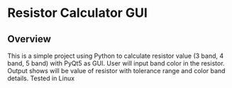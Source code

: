 # Resistor Calculator GUI
## Overview
This is a simple project using Python to calculate resistor value (3 band, 4 band, 5 band) with PyQt5 as GUI. User will input band color in the resistor. Output shows will be value of resistor with tolerance range and color band details. Tested in Linux
